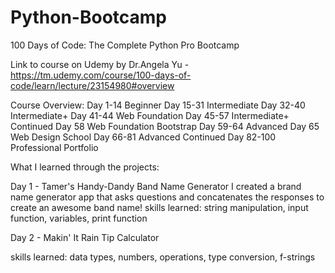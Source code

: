 # Python-Bootcamp
100 Days of Code: The Complete Python Pro Bootcamp

Link to course on Udemy by Dr.Angela Yu - https://tm.udemy.com/course/100-days-of-code/learn/lecture/23154980#overview

Course Overview:
Day 1-14 Beginner
Day 15-31 Intermediate
Day 32-40 Intermediate+
Day 41-44 Web Foundation
Day 45-57 Intermediate+ Continued
Day 58 Web Foundation Bootstrap
Day 59-64 Advanced
Day 65 Web Design School
Day 66-81 Advanced Continued
Day 82-100 Professional Portfolio

What I learned through the projects:

Day 1 - Tamer's Handy-Dandy Band Name Generator
I created a brand name generator app that asks questions and concatenates the responses to create an awesome band name!
skills learned: string manipulation, input function, variables, print function

Day 2 - Makin' It Rain Tip Calculator

skills learned: data types, numbers, operations, type conversion, f-strings
